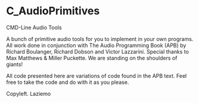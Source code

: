# C_AudioPrimitives
CMD-Line Audio Tools

A bunch of primitive audio tools for you to implement in your own programs. 
All work done in conjunction with The Audio Programming Book (APB) by Richard Boulanger, Richard Dobson and Victor Lazzarini.
Special thanks to Max Matthews & Miller Puckette. 
We are standing on the shoulders of giants!

All code presented here are variations of code found in the APB text.
Feel free to take the code and do with it as you please. 

Copyleft. Laziemo
